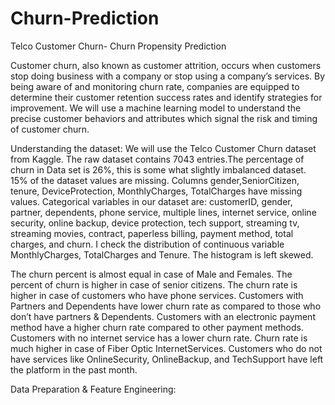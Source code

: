 # Churn-Prediction
Telco Customer Churn- Churn Propensity Prediction

Customer churn, also known as customer attrition, occurs when customers stop doing business with a company or stop using a company’s services. By being aware of and monitoring churn rate, companies are equipped to determine their customer retention success rates and identify strategies for improvement. We will use a machine learning model to understand the precise customer behaviors and attributes which signal the risk and timing of customer churn.

Understanding the dataset:
We will use the Telco Customer Churn dataset from Kaggle. The raw dataset contains 7043 entries.The percentage of churn in Data set is 26%, this is some what slightly imbalanced dataset.
15% of the dataset values are missing. Columns gender,SeniorCitizen, tenure, DeviceProtection, MonthlyCharges, TotalCharges have missing values. 
Categorical variables in our dataset are: customerID, gender, partner, dependents, phone service, multiple lines, internet service, online security, online backup, device protection, tech support, streaming tv, streaming movies, contract, paperless billing, payment method, total charges, and churn.
I check the distribution of continuous variable MonthlyCharges, TotalCharges and Tenure. The histogram is left skewed.

The churn percent is almost equal in case of Male and Females.
The percent of churn is higher in case of senior citizens.
The churn rate is higher in case of customers who have phone services.
Customers with Partners and Dependents have lower churn rate as compared to those who don’t have partners & Dependents.
Customers with an electronic payment method have a higher churn rate compared to other payment methods.
Customers with no internet service has a lower churn rate.
Churn rate is much higher in case of Fiber Optic InternetServices. Customers who do not have services like OnlineSecurity, OnlineBackup, and TechSupport have left the platform in the past month.

Data Preparation & Feature Engineering:

